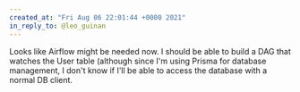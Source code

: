 ```yaml
---
created_at: "Fri Aug 06 22:01:44 +0000 2021"
in_reply_to: @leo_guinan
---
```


Looks like Airflow might be needed now. I should be able to build a DAG that watches the User table (although since I'm using Prisma for database management, I don't know if I'll be able to access the database with a normal DB client.